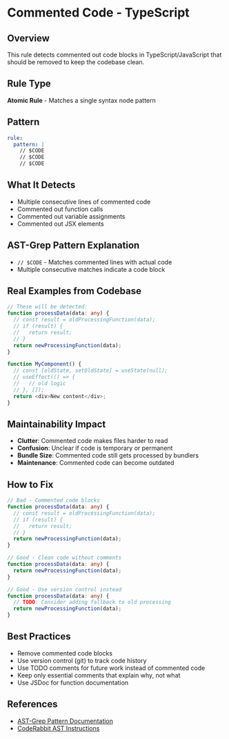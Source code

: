 # Commented Code - TypeScript

## Overview
This rule detects commented out code blocks in TypeScript/JavaScript that should be removed to keep the codebase clean.

## Rule Type
**Atomic Rule** - Matches a single syntax node pattern

## Pattern
```yaml
rule:
  pattern: |
    // $CODE
    // $CODE
    // $CODE
```

## What It Detects
- Multiple consecutive lines of commented code
- Commented out function calls
- Commented out variable assignments
- Commented out JSX elements

## AST-Grep Pattern Explanation
- `// $CODE` - Matches commented lines with actual code
- Multiple consecutive matches indicate a code block

## Real Examples from Codebase
```typescript
// These will be detected:
function processData(data: any) {
  // const result = oldProcessingFunction(data);
  // if (result) {
  //   return result;
  // }
  return newProcessingFunction(data);
}

function MyComponent() {
  // const [oldState, setOldState] = useState(null);
  // useEffect(() => {
  //   // old logic
  // }, []);
  return <div>New content</div>;
}
```

## Maintainability Impact
- **Clutter**: Commented code makes files harder to read
- **Confusion**: Unclear if code is temporary or permanent
- **Bundle Size**: Commented code still gets processed by bundlers
- **Maintenance**: Commented code can become outdated

## How to Fix
```typescript
// Bad - Commented code blocks
function processData(data: any) {
  // const result = oldProcessingFunction(data);
  // if (result) {
  //   return result;
  // }
  return newProcessingFunction(data);
}

// Good - Clean code without comments
function processData(data: any) {
  return newProcessingFunction(data);
}

// Good - Use version control instead
function processData(data: any) {
  // TODO: Consider adding fallback to old processing
  return newProcessingFunction(data);
}
```

## Best Practices
- Remove commented code blocks
- Use version control (git) to track code history
- Use TODO comments for future work instead of commented code
- Keep only essential comments that explain why, not what
- Use JSDoc for function documentation

## References
- [AST-Grep Pattern Documentation](https://ast-grep.github.io/guide/rule-config.html)
- [CodeRabbit AST Instructions](https://docs.coderabbit.ai/guides/review-instructions#abstract-syntax-tree-ast-based-instructions)
